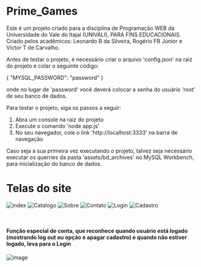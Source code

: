 # Prime_Games

Este é um projeto criado para a disciplina de Programação WEB da Universidade do Vale do Itajaí (UNIVALI),
PARA FINS EDUCACIONAIS.
Criado pelos acadêmicos: Leonardo B da Silveira, Rogério FB Júnior e Victor T de Carvalho.

Antes de testar o projeto, é necessário criar o arquivo 'config.json' na raiz do projeto e colar o seguinte
código:

{
  "MYSQL_PASSWORD": "password"
}

onde no lugar de 'password' você deverá colocar a senha do usuário 'root' de seu banco de dados.


Para testar o projeto, siga os passos a seguir:
<ol>
  <li>Abra um console na raiz do projeto </li>
  <li>  Execute o comando 'node app.js'  </li>
  <li>No seu navegador, cole o link 'http://localhost:3333' na barra de navegação </li>
 </ol> 

Caso seja a sua primeira vez executando o projeto, talvez seja necessário executar os querries da pasta
'assets/bd_archives' no MySQL Workbench, para inicialização do banco de dados.

# Telas do site
![index](https://user-images.githubusercontent.com/63310837/145566882-fc15c8e7-4e0d-4d05-9fa7-e3a8dbb2913e.png)
![Catalogo](https://user-images.githubusercontent.com/63310837/145567540-85b0cb20-afe3-4956-bfdb-0bb5b2c7babd.png)
![Sobre](https://user-images.githubusercontent.com/63310837/145567556-802ecd91-dd04-4209-9c68-9eea7c75183f.png)
![Contato](https://user-images.githubusercontent.com/63310837/145567565-a1e89834-7f35-4741-811d-cd8134709352.png)
![Login](https://user-images.githubusercontent.com/63310837/145567575-06730063-d1b3-4864-9d0e-3bc1fa109900.png)
![Cadastro](https://user-images.githubusercontent.com/63310837/145567579-4241cca2-0b19-484e-b23f-e0bf13591dd2.png)

<br> 
<h4> Função especial de conta, que reconhece quando usuário está logado (mostrando log out ou opção e apagar cadastro) e quando não estiver logado, leva para o Login</h4>

![image](https://user-images.githubusercontent.com/63310837/145567504-004893e7-589d-42af-b063-d0c431ee89d1.png)
